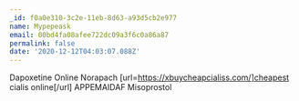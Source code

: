 ```yaml
---
_id: f0a0e310-3c2e-11eb-8d63-a93d5cb2e977
name: Mypepeask
email: 00bd4fa08afee722dc09a3f6c0a86a87
permalink: false
date: '2020-12-12T04:03:07.088Z'
---
```

Dapoxetine Online  Norapach [url=https://xbuycheapcialiss.com/]cheapest cialis online[/url] APPEMAIDAF Misoprostol
